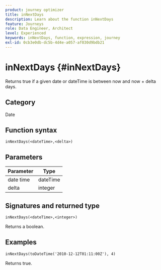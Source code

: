 ```yaml
---
product: journey optimizer
title: inNextDays
description: Learn about the function inNextDays
feature: Journeys
role: Data Engineer, Architect
level: Experienced
keywords: inNextDays, function, expression, journey
exl-id: 0cb3e0db-dc5b-4d4e-a057-af030d9bdb21
---
```

# inNextDays {#inNextDays}

Returns true if a given date or dateTime is between now and now + delta days.

## Category

Date

## Function syntax

`inNextDays(<dateTime>,<delta>)`

## Parameters

| Parameter | Type             |
|-----------|------------------|
| date time | dateTime    |
| delta   | integer     |

## Signatures and returned type

`inNextDays(<dateTime>,<integer>)`

Returns a boolean.

## Examples

`inNextDays(toDateTime('2010-12-12T01:11:00Z'), 4)`

Returns true.
